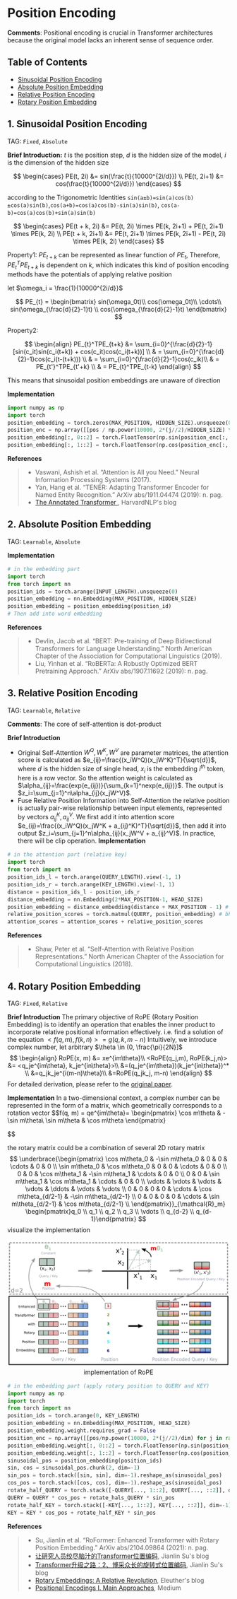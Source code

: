 # Position Encoding

**Comments**: Positional encoding is crucial in Transformer architectures because the original model lacks an inherent sense of sequence order.

## Table of Contents

- [Sinusoidal Position Encoding](#1-sinusoidal-position-encoding)
- [Absolute Position Embedding](#2-absolute-position-embedding)
- [Relative Position Encoding](#3-relative-position-encoding)
- [Rotary Position Embedding](#4-rotary-position-embedding)

## 1. Sinusoidal Position Encoding 

TAG: `Fixed`, `Absolute`


**Brief Introduction:**
$t$ is the position step, $d$ is the hidden size of the model, $i$ is the dimension of the hidden size

$$
\begin{cases}
PE(t, 2i) &= sin(\frac{t}{10000^{2i/d}}) \\
PE(t, 2i+1) &= cos(\frac{t}{10000^{2i/d}})
\end{cases}
$$

according to the Trigonometric Identities `sin(a±b)=sin(a)cos(b)±cos(a)sin(b)`,`cos(a+b)=cos(a)cos(b)-sin(a)sin(b)`, `cos(a-b)=cos(a)cos(b)+sin(a)sin(b)`

$$
\begin{cases}
PE(t + k, 2i) &= PE(t, 2i) \times PE(k, 2i+1) + PE(t, 2i+1) \times PE(k, 2i)  \\
PE(t + k, 2i+1) &= PE(t, 2i+1) \times PE(k, 2i+1) - PE(t, 2i) \times PE(k, 2i)
\end{cases}
$$

Property1: $PE_{t+k}$ can be represented as linear function of $PE_{t}$, Therefore, $PE_{t}^TPE_{t+k}$ is dependent on $k$, which indicates this kind of position encoding methods have the potentials of applying relative position

let $\omega_i = \frac{1}{10000^{2i/d}}$

$$
PE_{t} = 
\begin{bmatrix}
sin(\omega_0t)\\
cos(\omega_0t)\\
\cdots\\
sin(\omega_{\frac{d}{2}-1}t) \\
cos(\omega_{\frac{d}{2}-1}t)
\end{bmatrix}
$$

Property2:

$$
\begin{align}
PE_{t}^TPE_{t+k} &= \sum_{i=0}^{\frac{d}{2}-1}[sin(c_it)sin(c_i(t+k)) + cos(c_it)cos(c_i(t+k))] \\
& = \sum_{i=0}^{\frac{d}{2}-1}cos(c_i(t-(t+k))) \\
& = \sum_{i=0}^{\frac{d}{2}-1}cos(c_ik)\\
& = PE_{t'}^TPE_{t'+k} \\
& = PE_{t}^TPE_{t-k}
\end{align}
$$

This means that sinusoidal position embeddings are unaware of direction

**Implementation**

```python
import numpy as np
import torch
position_embedding = torch.zeros(MAX_POSITION, HIDDEN_SIZE).unsqueeze(0)
position_enc = np.array([[pos / np.power(10000, 2*(j//2)/HIDDEN_SIZE) for j in range(HIDDEN_SIZE)] for pos in range(MAX_POSITION)])
position_embedding[:, 0::2] = torch.FloatTensor(np.sin(position_enc[:, 0::2]))
position_embedding[:, 1::2] = torch.FloatTensor(np.cos(position_enc[:, 1::2]))
```

**References**

> - Vaswani, Ashish et al. “Attention is All you Need.” Neural Information Processing Systems (2017).
> - Yan, Hang et al. “TENER: Adapting Transformer Encoder for Named Entity Recognition.” ArXiv abs/1911.04474 (2019): n. pag.
> - [The Annotated Transformer
](https://nlp.seas.harvard.edu/2018/04/03/attention.html), HarvardNLP's blog

## 2. Absolute Position Embedding

TAG: `Learnable`, `Absolute`

**Implementation**

```python
# in the embedding part
import torch
from torch import nn
position_ids = torch.arange(INPUT_LENGTH).unsqueeze(0)
position_embedding = nn.Embedding(MAX_POSITION, HIDDEN_SIZE)
position_embedding = position_embedding(position_id)
# Then add into word embedding
```

**References**

> - Devlin, Jacob et al. “BERT: Pre-training of Deep Bidirectional Transformers for Language Understanding.” North American Chapter of the Association for Computational Linguistics (2019).
> - Liu, Yinhan et al. “RoBERTa: A Robustly Optimized BERT Pretraining Approach.” ArXiv abs/1907.11692 (2019): n. pag.


## 3. Relative Position Encoding

TAG: `Learnable`, `Relative`

**Comments**: The core of self-attention is dot-product

**Brief Introduction**
- Original Self-Attention
$W^Q, W^K, W^V$ are parameter matrices, the attention score is calculated as $e_{ij}=\frac{(x_iW^Q)(x_jW^K)^T}{\sqrt{d}}$, where $d$ is the hidden size of single head, $x_i$ is the embedding $i^{th}$ token, here is a row vector. So the attention weight is calculated as $\alpha_{ij}=\frac{exp(e_{ij})}{\sum_{k=1}^nexp(e_{ij})}$. The output is $z_i=\sum_{j=1}^n\alpha_{ij}(x_jW^V)$. 
- Fuse Relative Position Information into Self-Attention
the relative position is actually pair-wise relationship between input elements, represented by vectors $a_{ij}^K, a_{ij}^V$. We first add it into attention score $e_{ij}=\frac{(x_iW^Q)(x_jW^K + a_{ij}^K)^T}{\sqrt{d}}$, then add it into output $z_i=\sum_{j=1}^n\alpha_{ij}(x_jW^V + a_{ij}^V)$. In practice, there will be clip operation.
**Implementation**

```python
# in the attention part (relative key)
import torch
from torch import nn
position_ids_l = torch.arange(QUERY_LENGTH).view(-1, 1)
position_ids_r = torch.arange(KEY_LENGTH).view(-1, 1)
distance = position_ids_l - position_ids_r
distance_embedding = nn.Embedding(2*MAX_POSITION-1, HEAD_SIZE)
position_embedding = distance_embedding(distance + MAX_POSITION - 1) # lrd
relative_position_scores = torch.matmul(QUERY, position_embedding) # bhld @ lrd -> bhlr
attention_scores = attention_scores + relative_position_scores
```

**References**

> - Shaw, Peter et al. “Self-Attention with Relative Position Representations.” North American Chapter of the Association for Computational Linguistics (2018).

## 4. Rotary Position Embedding
TAG: `Fixed`, `Relative`

**Brief Introduction**
The primary objective of RoPE (Rotary Position Embedding) is to identify an operation that enables the inner product to incorporate relative positional information effectively. i.e. find a solution of the equation $<f(q, m), f(k, n)>=g(q,k,m-n)$ 
Intuitively, we introduce complex number, let arbitrary $\theta \in (0, \frac{\pi}{2N}]$ 
$$
\begin{align}
RoPE(x, m) &= xe^{im\theta}\\
<RoPE(q_j,m), RoPE(k_j,n)> &= <q_je^{im\theta}, k_je^{in\theta}>\\
 &=(q_je^{im\theta})(k_je^{in\theta})^* \\
 &=q_jk_je^{i(m-n)\theta}\\
 &=RoPE(q_jk_j, m-n) 
\end{align}
$$
For detailed derivation, please refer to the [original paper](https://arxiv.org/pdf/2104.09864.pdf).


**Implementation**
In a two-dimensional context, a complex number can be represented in the form of a matrix, which geometrically corresponds to a rotation vector
$$f(q, m) = qe^{im\theta}=
\begin{pmatrix}
\cos m\theta & -\sin m\theta\\ 
\sin m\theta & \cos m\theta
\end{pmatrix}

$$

the rotary matrix could be a combination of several 2D rotary matrix
$$
\underbrace{\begin{pmatrix} 
\cos m\theta_0 & -\sin m\theta_0 & 0 & 0 & \cdots & 0 & 0 \\ 
\sin m\theta_0 & \cos m\theta_0 & 0 & 0 & \cdots & 0 & 0 \\ 
0 & 0 & \cos m\theta_1 & -\sin m\theta_1 & \cdots & 0 & 0 \\ 
0 & 0 & \sin m\theta_1 & \cos m\theta_1 & \cdots & 0 & 0 \\ 
\vdots & \vdots & \vdots & \vdots & \ddots & \vdots & \vdots \\ 
0 & 0 & 0 & 0 & \cdots & \cos m\theta_{d/2-1} & -\sin m\theta_{d/2-1} \\ 
0 & 0 & 0 & 0 & \cdots & \sin m\theta_{d/2-1} & \cos m\theta_{d/2-1} \\ 
\end{pmatrix}}_{\mathcal{R}_m} \begin{pmatrix}q_0 \\ q_1 \\ q_2 \\ q_3 \\ \vdots \\ q_{d-2} \\ q_{d-1}\end{pmatrix}
$$
visualize the implementation
<!-- ![image](assets/rope.png) -->
<center>
  <img src="assets/rope.png">
  <figcaption>implementation of RoPE</figcaption>
</center>

```python
# in the embedding part (apply rotary position to QUERY and KEY)
import numpy as np
import torch
from torch import nn
position_ids = torch.arange(0, KEY_LENGTH)
position_embedding = nn.Embedding(MAX_POSITION, HEAD_SIZE)
position_embedding.weight.requires_grad = False
position_enc = np.array([[pos/np.power(10000, 2*(j//2)/dim) for j in range(dim)] for pos in range(n_pos)])
position_embedding.weight[:, 0::2] = torch.FloatTensor(np.sin(position_enc[:, 0::2]))
position_embedding.weight[:, 1::2] = torch.FloatTensor(np.cos(position_enc[:, 1::2]))
sinusoidal_pos = position_embedding(position_ids)
sin, cos = sinusoidal_pos.chunk(2, dim=-1)
sin_pos = torch.stack([sin, sin], dim=-1).reshape_as(sinusoidal_pos)
cos_pos = torch.stack([cos, cos], dim=-1).reshape_as(sinusoidal_pos)
rotate_half_QUERY = torch.stack([-QUERY[..., 1::2], QUERY[..., ::2]], dim=-1).reshape_as(QUERY)
QUERY = QUERY * cos_pos + rotate_hals_QUERY * sin_pos
rotate_half_KEY = torch.stack([-KEY[..., 1::2], KEY[..., ::2]], dim=-1).reshape_as(KEY)
KEY = KEY * cos_pos + rotate_half_KEY * sin_pos
```


**References**
> - Su, Jianlin et al. “RoFormer: Enhanced Transformer with Rotary Position Embedding.” ArXiv abs/2104.09864 (2021): n. pag.
> - [让研究人员绞尽脑汁的Transformer位置编码](https://spaces.ac.cn/archives/8130), Jianlin Su's blog
> - [Transformer升级之路：2、博采众长的旋转式位置编码](https://spaces.ac.cn/archives/8265), Jianlin Su's blog
> - [Rotary Embeddings: A Relative Revolution](https://blog.eleuther.ai/rotary-embeddings/), Eleuther's blog
> - [Positional Encodings I. Main Approaches](https://medium.com/mantisnlp/positional-encodings-i-main-approaches-bd1199d6770d), Medium
